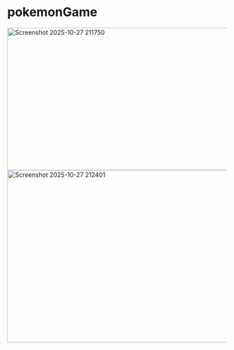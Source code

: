 # pokemonGame

<img width="616" height="326" alt="Screenshot 2025-10-27 211750" src="https://github.com/user-attachments/assets/17fc6293-72c9-4cf0-ad7e-e4a127d5b8fc" />

<img width="694" height="395" alt="Screenshot 2025-10-27 212401" src="https://github.com/user-attachments/assets/1e24c0ef-823e-4cbd-9a42-220727a8c51b" />
